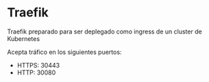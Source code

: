 # Traefik

Traefik preparado para ser deplegado como ingress de un cluster de Kubernetes

Acepta tráfico en los siguientes puertos:

- HTTPS: 30443
- HTTP: 30080